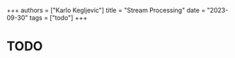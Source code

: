 +++
authors = ["Karlo Kegljevic"]
title = "Stream Processing"
date = "2023-09-30"
tags = ["todo"]
+++

# TODO